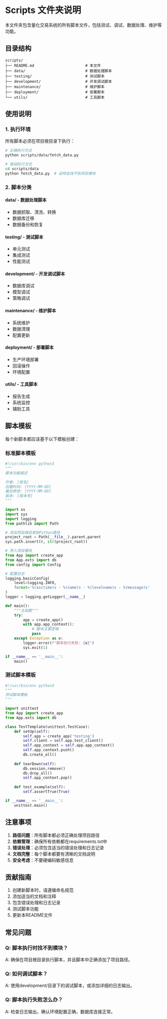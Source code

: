 # Scripts 文件夹说明

本文件夹包含量化交易系统的所有脚本文件，包括测试、调试、数据处理、维护等功能。

## 目录结构

```
scripts/
├── README.md                       # 本文件
├── data/                           # 数据处理脚本
├── testing/                        # 测试脚本
├── development/                    # 开发调试脚本
├── maintenance/                    # 维护脚本
├── deployment/                     # 部署脚本
└── utils/                          # 工具脚本
```

## 使用说明

### 1. 执行环境
所有脚本必须在项目根目录下执行：
```bash
# 正确执行方式
python scripts/data/fetch_data.py

# 错误执行方式
cd scripts/data
python fetch_data.py  # 这样会找不到项目模块
```

### 2. 脚本分类

#### data/ - 数据处理脚本
- 数据抓取、清洗、转换
- 数据库迁移
- 数据备份和恢复

#### testing/ - 测试脚本
- 单元测试
- 集成测试
- 性能测试

#### development/ - 开发调试脚本
- 数据库调试
- 模型调试
- 策略调试

#### maintenance/ - 维护脚本
- 系统维护
- 数据清理
- 配置更新

#### deployment/ - 部署脚本
- 生产环境部署
- 回滚操作
- 环境配置

#### utils/ - 工具脚本
- 报告生成
- 系统监控
- 辅助工具

## 脚本模板

每个新脚本都应该基于以下模板创建：

### 标准脚本模板
```python
#!/usr/bin/env python3
"""
脚本功能描述

作者: [姓名]
创建时间: [YYYY-MM-DD]
最后修改: [YYYY-MM-DD]
版本: [版本号]
"""

import os
import sys
import logging
from pathlib import Path

# 添加项目根目录到Python路径
project_root = Path(__file__).parent.parent
sys.path.insert(0, str(project_root))

# 导入项目模块
from App import create_app
from App.exts import db
from config import Config

# 配置日志
logging.basicConfig(
    level=logging.INFO,
    format='%(asctime)s - %(name)s - %(levelname)s - %(message)s'
)
logger = logging.getLogger(__name__)

def main():
    """主函数"""
    try:
        app = create_app()
        with app.app_context():
            # 脚本主要逻辑
            pass
    except Exception as e:
        logger.error(f"脚本执行失败: {e}")
        sys.exit(1)

if __name__ == '__main__':
    main()
```

### 测试脚本模板
```python
#!/usr/bin/env python3
"""
测试脚本模板
"""

import unittest
from App import create_app
from App.exts import db

class TestTemplate(unittest.TestCase):
    def setUp(self):
        self.app = create_app('testing')
        self.client = self.app.test_client()
        self.app_context = self.app.app_context()
        self.app_context.push()
        db.create_all()
    
    def tearDown(self):
        db.session.remove()
        db.drop_all()
        self.app_context.pop()
    
    def test_example(self):
        self.assertTrue(True)

if __name__ == '__main__':
    unittest.main()
```

## 注意事项

1. **路径问题**：所有脚本都必须正确处理项目路径
2. **依赖管理**：确保所有依赖都在requirements.txt中
3. **错误处理**：必须包含适当的错误处理和日志记录
4. **文档完整**：每个脚本都要有清晰的文档说明
5. **安全考虑**：不要硬编码敏感信息

## 贡献指南

1. 创建新脚本时，请遵循命名规范
2. 添加适当的文档和注释
3. 包含错误处理和日志记录
4. 测试脚本功能
5. 更新本README文件

## 常见问题

### Q: 脚本执行时找不到模块？
A: 确保在项目根目录执行脚本，并且脚本中正确添加了项目路径。

### Q: 如何调试脚本？
A: 使用development/目录下的调试脚本，或添加详细的日志输出。

### Q: 脚本执行失败怎么办？
A: 检查日志输出，确认环境配置正确，数据库连接正常。 